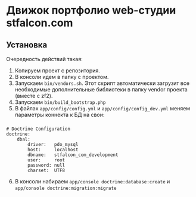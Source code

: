 Движок портфолио web-студии stfalcon.com
========================================

Установка
---------

Очередность действий такая:
1. Копируем проект с репозитория.
2. В консоли идем в папку с проектом.
3. Запускаем `bin/vendors.sh`. Этот скрипт автоматически загрузит все необходимые дополнительные библиотеки в папку vendor проекта (вместе с zf2).
4. Запускаем `bin/build_bootstrap.php`
5. В файлах `app/config/config.yml` и `app/config/config_dev.yml` меняем параметры коннекта к БД на свои:
###
    # Doctrine Configuration
    doctrine:
        dbal:
            driver:   pdo_mysql
            host:     localhost
            dbname:   stfalcon_com_development
            user:     root
            password: null
            charset:  UTF8
6. В консоли набираем `app/console doctrine:database:create` и `app/console doctrine:migration:migrate`